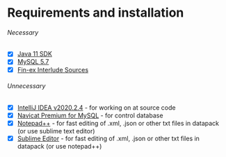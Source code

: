 # Requirements and installation
###### Necessary
- [x] [Java 11 SDK](https://www.oracle.com/ru/java/technologies/javase-jdk11-downloads.html)
- [x] [MySQL 5.7](https://dev.mysql.com/downloads/mysql/5.7.html)
- [x] [Fin-ex Interlude Sources](https://github.com/finfan222/finex-interlude)

###### Unnecessary
- [x] [IntelliJ IDEA v2020.2.4](https://www.jetbrains.com/idea/) - for working on at source code
- [x] [Navicat Premium for MySQL](https://www.navicat.com/en) - for control database
- [x] [Notepad++](https://notepad-plus-plus.org/downloads/) - for fast editing of .xml, .json or other txt files in datapack (or use sublime text editor)
- [x] [Sublime Editor](https://www.sublimetext.com) - for fast editing of .xml, .json or other txt files in datapack (or use notepad++)